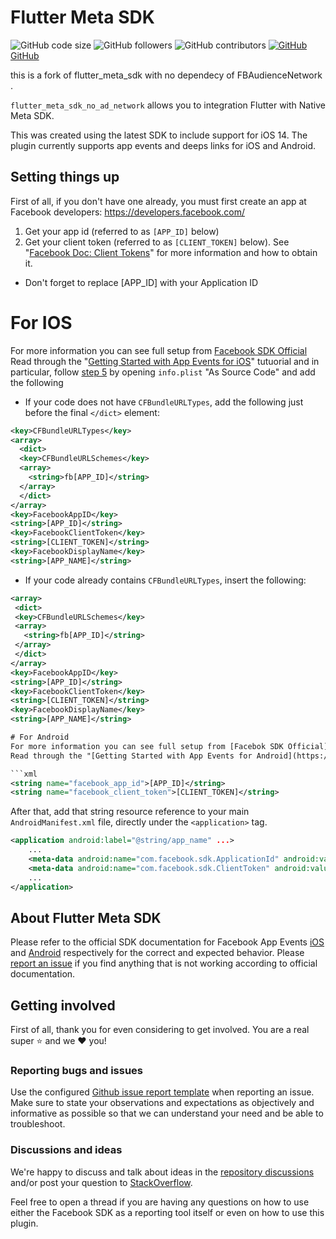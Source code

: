 # Flutter Meta SDK

![GitHub code size](https://img.shields.io/github/languages/code-size/brainmangv/flutter_meta_sdk_no_ad_network)
![GitHub followers](https://img.shields.io/github/followers/brainmangv?style=social)
![GitHub contributors](https://img.shields.io/github/contributors/brainmangv/flutter_meta_sdk_no_ad_network)
[![GitHub](https://i.stack.imgur.com/tskMh.png) GitHub](https://github.com/brainmangv/flutter_meta_sdk_no_ad_network)

this is a fork of flutter_meta_sdk with no dependecy of FBAudienceNetwork .

`flutter_meta_sdk_no_ad_network` allows you to integration Flutter with Native Meta SDK.

This was created using the latest SDK to include support for iOS 14. The plugin currently supports app events and deeps links for iOS and Android.

## Setting things up

First of all, if you don't have one already, you must first create an app at Facebook developers: https://developers.facebook.com/

1. Get your app id (referred to as `[APP_ID]` below)
2. Get your client token (referred to as `[CLIENT_TOKEN]` below).
   See "[Facebook Doc: Client Tokens](https://developers.facebook.com/docs/facebook-login/guides/access-tokens#clienttokens)" for more information and how to obtain it.

- Don't forget to replace [APP_ID] with your Application ID

# For IOS

For more information you can see full setup from [Facebook SDK Official](https://developers.facebook.com/docs/ios/)
Read through the "[Getting Started with App Events for iOS](https://developers.facebook.com/docs/app-events/getting-started-app-events-ios)" tutuorial and in particular, follow [step 5](https://developers.facebook.com/docs/app-events/getting-started-app-events-ios#step-5--configure-your-project) by opening `info.plist` "As Source Code" and add the following

- If your code does not have `CFBundleURLTypes`, add the following just before the final `</dict>` element:

```xml
<key>CFBundleURLTypes</key>
<array>
  <dict>
  <key>CFBundleURLSchemes</key>
  <array>
    <string>fb[APP_ID]</string>
  </array>
  </dict>
</array>
<key>FacebookAppID</key>
<string>[APP_ID]</string>
<key>FacebookClientToken</key>
<string>[CLIENT_TOKEN]</string>
<key>FacebookDisplayName</key>
<string>[APP_NAME]</string>
```

- If your code already contains `CFBundleURLTypes`, insert the following:

````xml
<array>
 <dict>
 <key>CFBundleURLSchemes</key>
 <array>
   <string>fb[APP_ID]</string>
 </array>
 </dict>
</array>
<key>FacebookAppID</key>
<string>[APP_ID]</string>
<key>FacebookClientToken</key>
<string>[CLIENT_TOKEN]</string>
<key>FacebookDisplayName</key>
<string>[APP_NAME]</string>

# For Android
For more information you can see full setup from [Facebok SDK Official](https://developers.facebook.com/docs/android/)
Read through the "[Getting Started with App Events for Android](https://developers.facebook.com/docs/app-events/getting-started-app-events-android)" tutorial and in particular, follow [step 3](https://developers.facebook.com/docs/app-events/getting-started-app-events-android#step-3--integrate-the-facebook-sdk-in-your-android-app) by adding the following into `/app/res/values/strings.xml` (or into respective `debug` or `release` build flavor)

```xml
<string name="facebook_app_id">[APP_ID]</string>
<string name="facebook_client_token">[CLIENT_TOKEN]</string>
````

After that, add that string resource reference to your main `AndroidManifest.xml` file, directly under the `<application>` tag.

```xml
<application android:label="@string/app_name" ...>
    ...
   	<meta-data android:name="com.facebook.sdk.ApplicationId" android:value="@string/facebook_app_id"/>
   	<meta-data android:name="com.facebook.sdk.ClientToken" android:value="@string/facebook_client_token"/>
    ...
</application>
```

## About Flutter Meta SDK

Please refer to the official SDK documentation for Facebook App Events
[iOS](https://developers.facebook.com/docs/reference/iossdk/current/FBSDKCoreKit/classes/fbsdkappevents.html)
and
[Android](https://developers.facebook.com/docs/reference/androidsdk/current/facebook/com/facebook/appevents/appeventslogger.html) respectively for the correct and expected behavior. Please
[report an issue](https://github.com/brainmangv/flutter_meta_sdk_no_ad_network/issues)
if you find anything that is not working according to official documentation.

## Getting involved

First of all, thank you for even considering to get involved. You are a real super ⭐️ and we ❤️ you!

### Reporting bugs and issues

Use the configured [Github issue report template](https://github.com/brainmangv/flutter_meta_sdk_no_ad_network/issues/new?assignees=&labels=&template=bug_report.md&title=) when reporting an issue. Make sure to state your observations and expectations
as objectively and informative as possible so that we can understand your need and be able to troubleshoot.

### Discussions and ideas

We're happy to discuss and talk about ideas in the
[repository discussions](https://github.com/brainmangv/flutter_meta_sdk_no_ad_network/discussions) and/or post your
question to [StackOverflow](https://stackoverflow.com/search?q=flutter+meta+sdk).

Feel free to open a thread if you are having any questions on how to use either the Facebook SDK as a reporting tool
itself or even on how to use this plugin.
